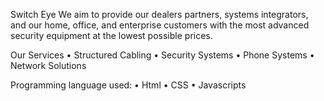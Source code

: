Switch Eye
We aim to provide our dealers partners, systems integrators, and our home, office, and enterprise customers with the most advanced security equipment at the lowest possible prices.

Our Services
• Structured Cabling 
• Security Systems
• Phone Systems
• Network Solutions

Programming language used: 
• Html 
• CSS
• Javascripts
